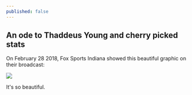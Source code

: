 ```yaml
---
published: false
---
```

## An ode to Thaddeus Young and cherry picked stats

On February 28 2018, Fox Sports Indiana showed this beautiful graphic on their broadcast:

![](https://pbs.twimg.com/media/DXKfoLeVoAAp3mD?format=jpg&name=large)

It's so beautiful.
<!--stackedit_data:
eyJoaXN0b3J5IjpbMTExMDgzMDQ5OV19
-->